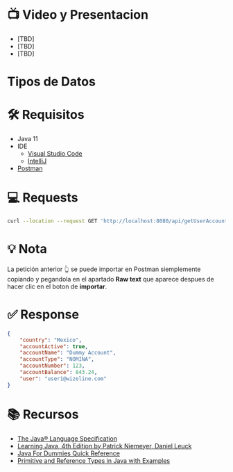 # :tv: Video y Presentacion
- [TBD]
- [TBD]
- [TBD]

# Tipos de Datos

# :hammer_and_wrench:  Requisitos
- Java 11
- IDE
    * [Visual Studio Code](https://code.visualstudio.com/download)
    * [IntelliJ](https://www.jetbrains.com/idea/download)
- [Postman](https://www.postman.com/downloads/)

# :computer: Requests
``` bash
curl --location --request GET 'http://localhost:8080/api/getUserAccount?user=user1@wizeline.com&password=Pass1'
```
# :bulb: Nota
La petición anterior :point_up_2: se puede importar en Postman siemplemente copiando y pegandola en el apartado __Raw text__ que aparece despues de hacer clic en el boton de __importar__.

# :white_check_mark: Response
```json
{
    "country": "Mexico",
    "accountActive": true,
    "accountName": "Dummy Account",
    "accountType": "NOMINA",
    "accountNumber": 123,
    "accountBalance": 843.24,
    "user": "user1@wizeline.com"
}
``` 

# :books: Recursos
- [The Java® Language Specification](https://docs.oracle.com/javase/specs/jls/se7/html/jls-4.html)
- [Learning Java, 4th Edition by Patrick Niemeyer, Daniel Leuck](https://www.oreilly.com/library/view/learning-java-4th/9781449372477/ch10s02.html)
- [Java For Dummies Quick Reference](https://www.oreilly.com/library/view/java-for-dummies/9781118239742/a83.html)
- [Primitive and Reference Types in Java with Examples](https://www.swtestacademy.com/primitive-and-reference-types-in-java/)
